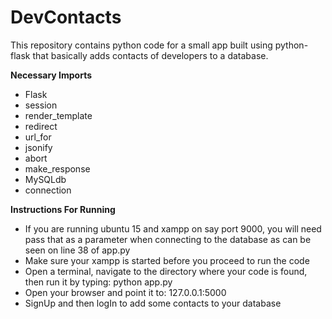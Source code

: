# DevContacts
This repository contains python code for a small app built using python-flask that basically adds contacts of developers to a database.

<b>Necessary Imports</b>
+ Flask
+ session
+ render_template
+ redirect
+ url_for
+ jsonify
+ abort
+ make_response
+ MySQLdb
+ connection

<b>Instructions For Running</b>
+ If you are running ubuntu 15 and xampp on say port 9000, you will need pass that as a parameter when connecting to the database as can be seen on line 38 of app.py
+ Make sure your xampp is started before you proceed to run the code
+ Open a terminal, navigate to the directory where your code is found, then run it by typing: python app.py
+ Open your browser and point it to: 127.0.0.1:5000
+ SignUp and then logIn to add some contacts to your database
